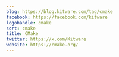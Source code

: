 ```yaml
---
blog: https://blog.kitware.com/tag/cmake
facebook: https://facebook.com/kitware
logohandle: cmake
sort: cmake
title: CMake
twitter: https://x.com/Kitware
website: https://cmake.org/
---
```

